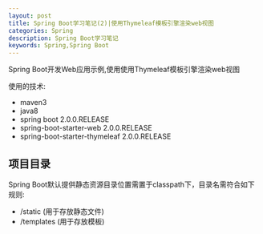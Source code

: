 ```yaml
---
layout: post
title: Spring Boot学习笔记(2)|使用Thymeleaf模板引擎渲染web视图
categories: Spring
description: Spring Boot学习笔记
keywords: Spring,Spring Boot
---
```

  Spring Boot开发Web应用示例,使用使用Thymeleaf模板引擎渲染web视图

  使用的技术:
  - maven3
  - java8
  - spring boot 2.0.0.RELEASE
  - spring-boot-starter-web 2.0.0.RELEASE
  - spring-boot-starter-thymeleaf 2.0.0.RELEASE

## 项目目录

  Spring Boot默认提供静态资源目录位置需置于classpath下，目录名需符合如下规则:
  - /static (用于存放静态文件)
  - /templates (用于存放模板)

##
